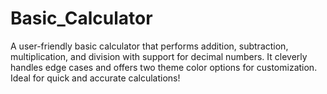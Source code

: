 # Basic_Calculator
A user-friendly basic calculator that performs addition, subtraction, multiplication, and division with support for decimal numbers. It cleverly handles edge cases and offers two theme color options for customization. Ideal for quick and accurate calculations!
